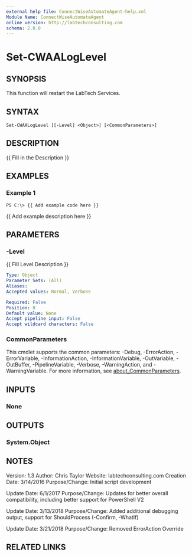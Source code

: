 ```yaml
---
external help file: ConnectWiseAutomateAgent-help.xml
Module Name: ConnectWiseAutomateAgent
online version: http://labtechconsulting.com
schema: 2.0.0
---
```


# Set-CWAALogLevel

## SYNOPSIS
This function will restart the LabTech Services.

## SYNTAX

```
Set-CWAALogLevel [[-Level] <Object>] [<CommonParameters>]
```

## DESCRIPTION
{{ Fill in the Description }}

## EXAMPLES

### Example 1
```
PS C:\> {{ Add example code here }}
```

{{ Add example description here }}

## PARAMETERS

### -Level
{{ Fill Level Description }}

```yaml
Type: Object
Parameter Sets: (All)
Aliases:
Accepted values: Normal, Verbose

Required: False
Position: 0
Default value: None
Accept pipeline input: False
Accept wildcard characters: False
```

### CommonParameters
This cmdlet supports the common parameters: -Debug, -ErrorAction, -ErrorVariable, -InformationAction, -InformationVariable, -OutVariable, -OutBuffer, -PipelineVariable, -Verbose, -WarningAction, and -WarningVariable. For more information, see [about_CommonParameters](http://go.microsoft.com/fwlink/?LinkID=113216).

## INPUTS

### None

## OUTPUTS

### System.Object
## NOTES
Version:        1.3 Author:         Chris Taylor Website:        labtechconsulting.com Creation Date:  3/14/2016 Purpose/Change: Initial script development

Update Date: 6/1/2017 Purpose/Change: Updates for better overall compatibility, including better support for PowerShell V2

Update Date: 3/13/2018 Purpose/Change: Added additional debugging output, support for ShouldProcess (-Confirm, -WhatIf)

Update Date: 3/21/2018 Purpose/Change: Removed ErrorAction Override

## RELATED LINKS
